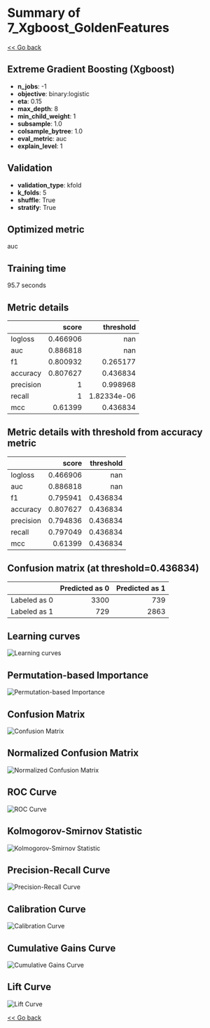 # Summary of 7_Xgboost_GoldenFeatures

[<< Go back](../README.md)


## Extreme Gradient Boosting (Xgboost)
- **n_jobs**: -1
- **objective**: binary:logistic
- **eta**: 0.15
- **max_depth**: 8
- **min_child_weight**: 1
- **subsample**: 1.0
- **colsample_bytree**: 1.0
- **eval_metric**: auc
- **explain_level**: 1

## Validation
 - **validation_type**: kfold
 - **k_folds**: 5
 - **shuffle**: True
 - **stratify**: True

## Optimized metric
auc

## Training time

95.7 seconds

## Metric details
|           |    score |     threshold |
|:----------|---------:|--------------:|
| logloss   | 0.466906 | nan           |
| auc       | 0.886818 | nan           |
| f1        | 0.800932 |   0.265177    |
| accuracy  | 0.807627 |   0.436834    |
| precision | 1        |   0.998968    |
| recall    | 1        |   1.82334e-06 |
| mcc       | 0.61399  |   0.436834    |


## Metric details with threshold from accuracy metric
|           |    score |   threshold |
|:----------|---------:|------------:|
| logloss   | 0.466906 |  nan        |
| auc       | 0.886818 |  nan        |
| f1        | 0.795941 |    0.436834 |
| accuracy  | 0.807627 |    0.436834 |
| precision | 0.794836 |    0.436834 |
| recall    | 0.797049 |    0.436834 |
| mcc       | 0.61399  |    0.436834 |


## Confusion matrix (at threshold=0.436834)
|              |   Predicted as 0 |   Predicted as 1 |
|:-------------|-----------------:|-----------------:|
| Labeled as 0 |             3300 |              739 |
| Labeled as 1 |              729 |             2863 |

## Learning curves
![Learning curves](learning_curves.png)

## Permutation-based Importance
![Permutation-based Importance](permutation_importance.png)
## Confusion Matrix

![Confusion Matrix](confusion_matrix.png)


## Normalized Confusion Matrix

![Normalized Confusion Matrix](confusion_matrix_normalized.png)


## ROC Curve

![ROC Curve](roc_curve.png)


## Kolmogorov-Smirnov Statistic

![Kolmogorov-Smirnov Statistic](ks_statistic.png)


## Precision-Recall Curve

![Precision-Recall Curve](precision_recall_curve.png)


## Calibration Curve

![Calibration Curve](calibration_curve_curve.png)


## Cumulative Gains Curve

![Cumulative Gains Curve](cumulative_gains_curve.png)


## Lift Curve

![Lift Curve](lift_curve.png)



[<< Go back](../README.md)

